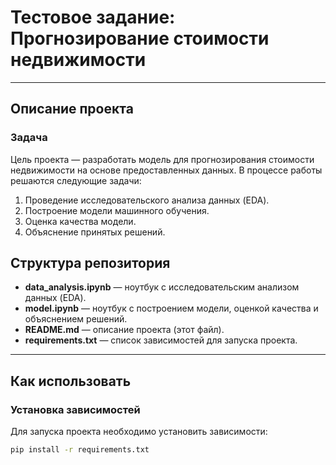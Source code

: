 # Тестовое задание: Прогнозирование стоимости недвижимости

---

## Описание проекта

### Задача
Цель проекта — разработать модель для прогнозирования стоимости недвижимости на основе предоставленных данных. В процессе работы решаются следующие задачи:
1. Проведение исследовательского анализа данных (EDA).
2. Построение модели машинного обучения.
3. Оценка качества модели.
4. Объяснение принятых решений.

## Структура репозитория

- **data_analysis.ipynb** — ноутбук с исследовательским анализом данных (EDA).
- **model.ipynb** — ноутбук с построением модели, оценкой качества и объяснением решений.
- **README.md** — описание проекта (этот файл).
- **requirements.txt** — список зависимостей для запуска проекта.
---

## Как использовать

### Установка зависимостей
Для запуска проекта необходимо установить зависимости:
```bash
pip install -r requirements.txt
